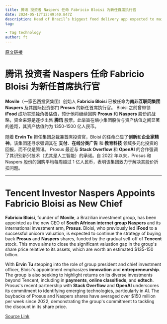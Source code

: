 ```yaml
---
title: 腾讯 投资者 Naspers 任命 Fabricio Bloisi 为新任首席执行官
date: 2024-05-17T12:49:40.847Z
description: Head of Brazil’s biggest food delivery app expected to maintain strategy of buying back shares
tag: 

- Tag technology
author: ft
---
```


[原文链接](https://ft.com/content/c492e94e-a419-4f09-9a76-8a33148a2cc5)

# **腾讯** 投资者 **Naspers** 任命 **Fabricio Bloisi** 为新任首席执行官

**Movile**（一家巴西投资集团）创始人 **Fabricio Bloisi** 已被任命为**南非互联网集团 Naspers** 及其国际投资部门 **Prosus** 的新任首席执行官。 Bloisi 之前曾带领 **iFood** 成功实现独角兽估值，预计他将继续回购 **Prosus** 和 **Naspers** 股份的战略，资金来源是逐步出售 **腾讯** 股票。此举旨在缩小集团股价与资产估值之间显著的差距，其资产估值约为 1350-1500 亿人民币。

随着 **Ervin Tu** 担任集团总裁兼首席投资官，Bloisi 的任命凸显了**创新**和**企业家精神**。该集团还寻求强调其在 **支付**、**在线分类广告** 和 **教育科技** 领域多元化投资的回报，而不仅是腾讯。 Prosus 最近与 **Stack Overflow** 和 **OpenAI** 的合作强调了其识别新兴技术（尤其是人工智能）的承诺。自 2022 年以来，Prosus 和 Naspers 股份的回购平均每周超过 1 亿人民币，表明该集团致力于解决其股价折扣问题。

---

# Tencent Investor Naspers Appoints Fabricio Bloisi as New Chief 

**Fabricio Bloisi**, founder of **Movile**, a Brazilian investment group, has been appointed as the new CEO of **South African internet group Naspers** and its international investment arm, **Prosus**. Bloisi, who previously led **iFood** to a successful unicorn valuation, is expected to continue the strategy of buying back **Prosus** and **Naspers** shares, funded by the gradual sell-off of **Tencent** stock. This move aims to close the significant valuation gap in the group's share price relative to its assets, which are worth an estimated $135-150 billion. 

With **Ervin Tu** stepping into the role of group president and chief investment officer, Bloisi's appointment emphasizes **innovation** and **entrepreneurship**. The group is also seeking to highlight returns on its diverse investments beyond Tencent, including in **payments**, **online classifieds**, and **edtech**. Prosus's recent partnership with **Stack Overflow** and **OpenAI** underscores its commitment to identifying emerging technologies, particularly in AI. The buybacks of Prosus and Naspers shares have averaged over $150 million per week since 2022, demonstrating the group's commitment to tackling the discount in its share price.

[Source Link](https://ft.com/content/c492e94e-a419-4f09-9a76-8a33148a2cc5)

